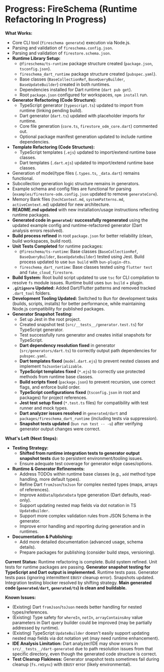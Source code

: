 # Progress: FireSchema (Runtime Refactoring In Progress)

**What Works:**

- Core CLI tool (`fireschema generate`) execution via Node.js.
- Parsing and validation of `fireschema.config.json`.
- Parsing and validation of `firestore.schema.json`.
- **Runtime Library Setup:**
  - `@fireschema/ts-runtime` package structure created (`package.json`,
    `tsconfig.json`).
  - `fireschema_dart_runtime` package structure created (`pubspec.yaml`).
  - Base classes (`BaseCollectionRef`, `BaseQueryBuilder`, `BaseUpdateBuilder`)
    created in both runtimes.
  - Dependencies installed for Dart runtime (`dart pub get`).
  - Root `package.json` configured for workspaces, `npm install` run.
- **Generator Refactoring (Code Structure):**
  - TypeScript generator (`typescript.ts`) updated to import from runtime
    (linking pending build).
  - Dart generator (`dart.ts`) updated with placeholder imports for runtime.
  - Core file generation (`core.ts`, `firestore_odm_core.dart`) commented out.
  - Optional package manifest generation updated to include runtime
    dependencies.
- **Template Refactoring (Code Structure):**
  - TypeScript templates (`.ejs`) updated to import/extend runtime base classes.
  - Dart templates (`.dart.ejs`) updated to import/extend runtime base classes.
- Generation of model/type files (`.types.ts`, `_data.dart`) remains functional.
- Subcollection generation logic structure remains in generators.
- Example schema and config files are functional for parsing
  (`examples/firestore-odm.config.json` updated to remove `generateCore`).
- Memory Bank files (`techContext.md`, `systemPatterns.md`, `activeContext.md`)
  updated for new architecture.
- **README.md updated** with new installation/usage instructions reflecting
  runtime packages.
- **Generated code in `generated/` successfully regenerated** using the updated
  example config and runtime-refactored generator (Dart analysis errors
  resolved).
- **Build process refined** in root `package.json` for better reliability
  (clean, build workspaces, build root).
- **Unit Tests Completed** for runtime packages:
  - `@fireschema/ts-runtime`: Base classes (`BaseCollectionRef`,
    `BaseQueryBuilder`, `BaseUpdateBuilder`) tested using Jest. Build process
    updated to use `bun build` with `bun-plugin-dts`.
  - `fireschema_dart_runtime`: Base classes tested using `flutter test` and
    `fake_cloud_firestore`.
- **Build System:** Root build script updated to use `tsc` for CLI compilation
  to resolve `fs` module issues. Runtime build uses `bun build` + plugin.
- **`.gitignore` Updated:** Added Dart/Flutter patterns and removed tracked
  `.dart_tool` folders.
- **Development Tooling Updated:** Switched to Bun for development tasks
  (builds, scripts, installs) for better performance, while maintaining Node.js
  compatibility for published packages.
- **Generator Snapshot Testing:**
  - Set up Jest in the root project.
  - Created snapshot test (`src/__tests__/generator.test.ts`) for TypeScript
    generator.
  - Test successfully runs generator and creates initial snapshots for
    TypeScript.
  - **Dart dependency resolution fixed** in generator (`src/generators/dart.ts`)
    to correctly output path dependencies for `pubspec.yaml`.
  - **Dart templates fixed** (`model.dart.ejs`) to prevent nested classes and
    implement `ToJsonSerializable`.
  - **TypeScript templates fixed** (`*.ejs`) to correctly use protected methods
    from runtime base classes.
  - **Build scripts fixed** (`package.json`) to prevent recursion, use correct
    flags, and enforce build order.
  - **TypeScript configurations fixed** (`tsconfig.json` in root and packages)
    for project references.
  - **Jest test setup fixed** (`*.test.ts` files) for compatibility with test
    runner and mock types.
  - **Dart analyzer issues resolved** in `generated/dart` and
    `packages/fireschema_dart_runtime` (including tests via suppression).
  - **Snapshot tests updated** (`bun run test -- -u`) after verifying generator
    output changes were correct.

**What's Left (Next Steps):**

- **Testing Strategy:**
  - **Shifted from runtime integration tests to generator output snapshot
    tests** due to persistent environment/tooling issues.
  - Ensure adequate test coverage for generator edge cases/options.
- **Runtime & Generator Refinements:**
  - Address TODOs within runtime base classes (e.g., `add` method type handling,
    more default types).
  - Refine Dart `fromJson`/`toJson` for complex nested types (maps, arrays of
    references).
  - Improve `AddData`/`UpdateData` type generation (Dart defaults, read-only).
  - Support updating nested map fields via dot notation in TS `UpdateBuilder`.
  - Support more complex validation rules from JSON Schema in the generator.
  - Improve error handling and reporting during generation and in runtimes.
- **Documentation & Publishing:**
  - Add more detailed documentation (advanced usage, schema details).
  - Prepare packages for publishing (consider build steps, versioning).

**Current Status:** Runtime refactoring is complete. Build system refined. Unit
tests for runtime packages are passing. **Generator snapshot testing for
TypeScript and Dart output is implemented.** Runtime tests pass. Generator tests
pass (ignoring intermittent `EBUSY` cleanup error). Snapshots updated.
Integration testing blocker resolved by shifting strategy. **Main generated code
(`generated/dart`, `generated/ts`) is clean and buildable.**

**Known Issues:**

- (Existing) Dart `fromJson`/`toJson` needs better handling for nested
  types/references.
- (Existing) Type safety for `whereIn`, `notIn`, `arrayContainsAny` value
  parameters in Dart query builder could be improved (may be partially addressed
  by runtime).
- (Existing) TypeScript `UpdateBuilder` doesn't easily support updating nested
  map fields via dot notation yet (may need runtime enhancement).
- **IDE Analysis Limitation:** Dart analyzer/IDE may show errors in
  `src/__tests__/dart-generated` due to path resolution issues from that
  specific directory, even though the generated code structure is correct.
- **Test Cleanup Flakiness:** Generator snapshot tests sometimes fail during
  cleanup (`fs.rmSync`) with `EBUSY` error (likely environmental).
